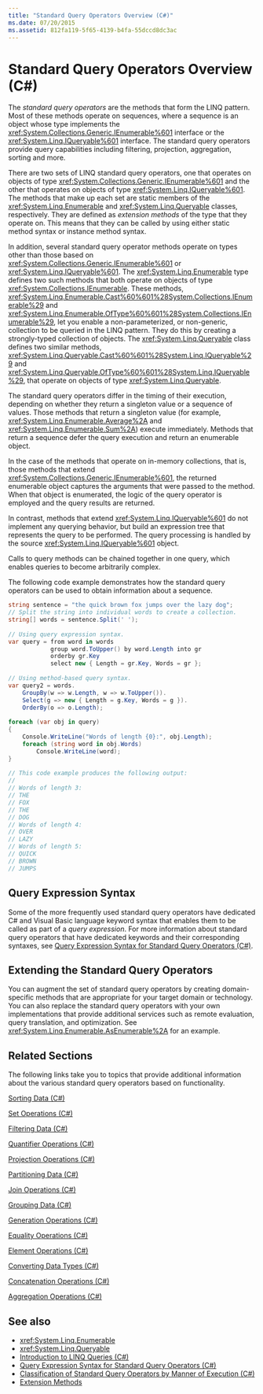 ```yaml
---
title: "Standard Query Operators Overview (C#)"
ms.date: 07/20/2015
ms.assetid: 812fa119-5f65-4139-b4fa-55dccd8dc3ac
---
```

# Standard Query Operators Overview (C#)
The *standard query operators* are the methods that form the LINQ pattern. Most of these methods operate on sequences, where a sequence is an object whose type implements the <xref:System.Collections.Generic.IEnumerable%601> interface or the <xref:System.Linq.IQueryable%601> interface. The standard query operators provide query capabilities including filtering, projection, aggregation, sorting and more.  
  
 There are two sets of LINQ standard query operators, one that operates on objects of type <xref:System.Collections.Generic.IEnumerable%601> and the other that operates on objects of type <xref:System.Linq.IQueryable%601>. The methods that make up each set are static members of the <xref:System.Linq.Enumerable> and <xref:System.Linq.Queryable> classes, respectively. They are defined as *extension methods* of the type that they operate on. This means that they can be called by using either static method syntax or instance method syntax.  
  
 In addition, several standard query operator methods operate on types other than those based on <xref:System.Collections.Generic.IEnumerable%601> or <xref:System.Linq.IQueryable%601>. The <xref:System.Linq.Enumerable> type defines two such methods that both operate on objects of type <xref:System.Collections.IEnumerable>. These methods, <xref:System.Linq.Enumerable.Cast%60%601%28System.Collections.IEnumerable%29> and <xref:System.Linq.Enumerable.OfType%60%601%28System.Collections.IEnumerable%29>, let you enable a non-parameterized, or non-generic, collection to be queried in the LINQ pattern. They do this by creating a strongly-typed collection of objects. The <xref:System.Linq.Queryable> class defines two similar methods, <xref:System.Linq.Queryable.Cast%60%601%28System.Linq.IQueryable%29> and <xref:System.Linq.Queryable.OfType%60%601%28System.Linq.IQueryable%29>, that operate on objects of type <xref:System.Linq.Queryable>.  
  
 The standard query operators differ in the timing of their execution, depending on whether they return a singleton value or a sequence of values. Those methods that return a singleton value (for example, <xref:System.Linq.Enumerable.Average%2A> and <xref:System.Linq.Enumerable.Sum%2A>) execute immediately. Methods that return a sequence defer the query execution and return an enumerable object.  
  
 In the case of the methods that operate on in-memory collections, that is, those methods that extend <xref:System.Collections.Generic.IEnumerable%601>, the returned enumerable object captures the arguments that were passed to the method. When that object is enumerated, the logic of the query operator is employed and the query results are returned.  
  
 In contrast, methods that extend <xref:System.Linq.IQueryable%601> do not implement any querying behavior, but build an expression tree that represents the query to be performed. The query processing is handled by the source <xref:System.Linq.IQueryable%601> object.  
  
 Calls to query methods can be chained together in one query, which enables queries to become arbitrarily complex.  
  
 The following code example demonstrates how the standard query operators can be used to obtain information about a sequence.  
  
```csharp  
string sentence = "the quick brown fox jumps over the lazy dog";  
// Split the string into individual words to create a collection.  
string[] words = sentence.Split(' ');  
  
// Using query expression syntax.  
var query = from word in words  
            group word.ToUpper() by word.Length into gr  
            orderby gr.Key  
            select new { Length = gr.Key, Words = gr };  
  
// Using method-based query syntax.  
var query2 = words.  
    GroupBy(w => w.Length, w => w.ToUpper()).  
    Select(g => new { Length = g.Key, Words = g }).  
    OrderBy(o => o.Length);  
  
foreach (var obj in query)  
{  
    Console.WriteLine("Words of length {0}:", obj.Length);  
    foreach (string word in obj.Words)  
        Console.WriteLine(word);  
}  
  
// This code example produces the following output:  
//  
// Words of length 3:  
// THE  
// FOX  
// THE  
// DOG  
// Words of length 4:  
// OVER  
// LAZY  
// Words of length 5:  
// QUICK  
// BROWN  
// JUMPS   
```  
  
## Query Expression Syntax  
 Some of the more frequently used standard query operators have dedicated C# and Visual Basic language keyword syntax that enables them to be called as part of a *query* *expression*. For more information about standard query operators that have dedicated keywords and their corresponding syntaxes, see [Query Expression Syntax for Standard Query Operators (C#)](../../../../csharp/programming-guide/concepts/linq/query-expression-syntax-for-standard-query-operators.md).  
  
## Extending the Standard Query Operators  
 You can augment the set of standard query operators by creating domain-specific methods that are appropriate for your target domain or technology. You can also replace the standard query operators with your own implementations that provide additional services such as remote evaluation, query translation, and optimization. See <xref:System.Linq.Enumerable.AsEnumerable%2A> for an example.  
  
## Related Sections  
 The following links take you to topics that provide additional information about the various standard query operators based on functionality.  
  
 [Sorting Data (C#)](../../../../csharp/programming-guide/concepts/linq/sorting-data.md)  
  
 [Set Operations (C#)](../../../../csharp/programming-guide/concepts/linq/set-operations.md)  
  
 [Filtering Data (C#)](../../../../csharp/programming-guide/concepts/linq/filtering-data.md)  
  
 [Quantifier Operations (C#)](../../../../csharp/programming-guide/concepts/linq/quantifier-operations.md)  
  
 [Projection Operations (C#)](../../../../csharp/programming-guide/concepts/linq/projection-operations.md)  
  
 [Partitioning Data (C#)](../../../../csharp/programming-guide/concepts/linq/partitioning-data.md)  
  
 [Join Operations (C#)](../../../../csharp/programming-guide/concepts/linq/join-operations.md)  
  
 [Grouping Data (C#)](../../../../csharp/programming-guide/concepts/linq/grouping-data.md)  
  
 [Generation Operations (C#)](../../../../csharp/programming-guide/concepts/linq/generation-operations.md)  
  
 [Equality Operations (C#)](../../../../csharp/programming-guide/concepts/linq/equality-operations.md)  
  
 [Element Operations (C#)](../../../../csharp/programming-guide/concepts/linq/element-operations.md)  
  
 [Converting Data Types (C#)](../../../../csharp/programming-guide/concepts/linq/converting-data-types.md)  
  
 [Concatenation Operations (C#)](../../../../csharp/programming-guide/concepts/linq/concatenation-operations.md)  
  
 [Aggregation Operations (C#)](../../../../csharp/programming-guide/concepts/linq/aggregation-operations.md)  
  
## See also

- <xref:System.Linq.Enumerable>
- <xref:System.Linq.Queryable>
- [Introduction to LINQ Queries (C#)](../../../../csharp/programming-guide/concepts/linq/introduction-to-linq-queries.md)
- [Query Expression Syntax for Standard Query Operators (C#)](../../../../csharp/programming-guide/concepts/linq/query-expression-syntax-for-standard-query-operators.md)
- [Classification of Standard Query Operators by Manner of Execution (C#)](../../../../csharp/programming-guide/concepts/linq/classification-of-standard-query-operators-by-manner-of-execution.md)
- [Extension Methods](../../../../csharp/programming-guide/classes-and-structs/extension-methods.md)
